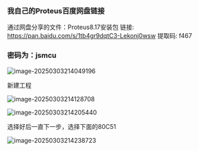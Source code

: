 ### 我自己的Proteus百度网盘链接

通过网盘分享的文件：Proteus8.17安装包
链接: https://pan.baidu.com/s/1tb4gr9dqtC3-Lekonj0wsw 提取码: f467

### 密码为：jsmcu

![image-20250303214049196](C:\Users\wushu\AppData\Roaming\Typora\typora-user-images\image-20250303214049196.png)

新建工程

![image-20250303214128708](C:\Users\wushu\AppData\Roaming\Typora\typora-user-images\image-20250303214128708.png)

![image-20250303214205440](C:\Users\wushu\AppData\Roaming\Typora\typora-user-images\image-20250303214205440.png)

选择好后一直下一步，选择下面的80C51

![image-20250303214238723](C:\Users\wushu\AppData\Roaming\Typora\typora-user-images\image-20250303214238723.png)